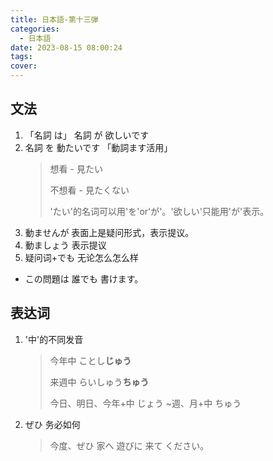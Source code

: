 ```yaml
---
title: 日本語-第十三弾
categories:
  - 日本語
date: 2023-08-15 08:00:24
tags:
cover:
---
```


## 文法

1. 「名詞 は」 名詞 が 欲しいです
2. 名詞 を 動たいです 「動詞ます活用」
   > 想看 - 見たい
   >
   > 不想看 - 見たくない
   >
   > 'たい'的名词可以用'を'or'が'。'欲しい'只能用'が'表示。
3. 動ませんが 表面上是疑问形式，表示提议。
4. 動ましょう 表示提议
5. 疑问词+でも 无论怎么怎么样

- この問題は 誰でも 書けます。

## 表达词

1. '中'的不同发音
   > 今年中 ことし**じゅう**
   >
   > 来週中 らいしゅう**ちゅう**
   >
   > 今日、明日、今年+中 じょう
   > ~週、月+中 ちゅう
2. ぜひ 务必如何
   > 今度、ぜひ 家へ 遊びに 来て ください。
